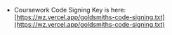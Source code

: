 * Coursework Code Signing Key is here: [https://wz.vercel.app/goldsmiths-code-signing.txt](https://wz.vercel.app/goldsmiths-code-signing.txt)
